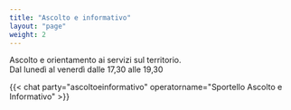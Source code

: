 ```yaml
---
title: "Ascolto e informativo"
layout: "page"
weight: 2
---
```


Ascolto e orientamento ai servizi sul territorio.  
Dal lunedì al venerdì dalle 17,30 alle 19,30

{{< chat party="ascoltoeinformativo" operatorname="Sportello Ascolto e Informativo" >}}
